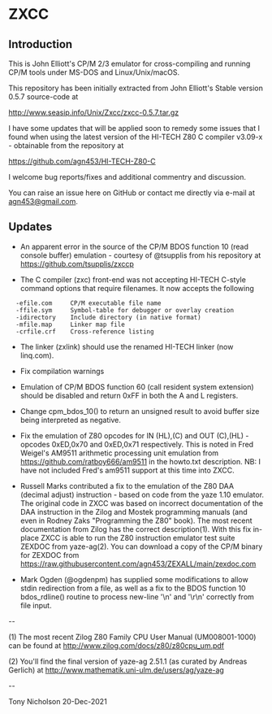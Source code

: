 # ZXCC

## Introduction

This is John Elliott's CP/M 2/3 emulator for cross-compiling and
running CP/M tools under MS-DOS and Linux/Unix/macOS.

This repository has been initially extracted from John Elliott's
Stable version 0.5.7 source-code at

http://www.seasip.info/Unix/Zxcc/zxcc-0.5.7.tar.gz

I have some updates that will be applied soon to remedy some
issues that I found when using the latest version of the
HI-TECH Z80 C compiler v3.09-x - obtainable from the repository
at

https://github.com/agn453/HI-TECH-Z80-C

I welcome bug reports/fixes and additional commentry and discussion.

You can raise an issue here on GitHub or contact me directly via e-mail
at <agn453@gmail.com>.


## Updates

* An apparent error in the source of the CP/M BDOS function 10 (read
console buffer) emulation - courtesy of @tsupplis from his repository
at https://github.com/tsupplis/zxccp

* The C compiler (zxc) front-end was not accepting HI-TECH C-style
command options that require filenames.  It now accepts the following

```
  -efile.com     CP/M executable file name
  -ffile.sym     Symbol-table for debugger or overlay creation
  -idirectory    Include directory (in native format)
  -mfile.map     Linker map file
  -crfile.crf    Cross-reference listing
```

* The linker (zxlink) should use the renamed HI-TECH linker
(now linq.com).

* Fix compilation warnings

* Emulation of CP/M BDOS function 60 (call resident system extension)
should be disabled and return 0xFF in both the A and L registers.

* Change cpm_bdos_10() to return an unsigned result to avoid buffer
size being interpreted as negative.

* Fix the emulation of Z80 opcodes for IN (HL),(C) and OUT (C),(HL) -
opcodes 0xED,0x70 and 0xED,0x71 respectively.  This
is noted in Fred Weigel's AM9511 arithmetic processing unit
emulation from https://github.com/ratboy666/am9511 in the howto.txt
description.  NB: I have not included Fred's am9511 support at
this time into ZXCC.

* Russell Marks contributed a fix to the emulation of the Z80 DAA
(decimal adjust) instruction - based on code from the yaze 1.10
emulator.  The original code in ZXCC was based on incorrect documentation
of the DAA instruction in the Zilog and Mostek programming manuals (and
even in Rodney Zaks "Programming the Z80" book).  The most recent
documentation from Zilog has the correct description(1).  With this
fix in-place ZXCC is able to run the Z80 instruction emulator
test suite ZEXDOC from yaze-ag(2).  You can download a copy of the
CP/M binary for ZEXDOC from
https://raw.githubusercontent.com/agn453/ZEXALL/main/zexdoc.com

* Mark Ogden (@ogdenpm) has supplied some modifications to allow
stdin redirection from a file, as well as a fix to the BDOS function 10
bdos_rdline() routine to process new-line '\n' and '\r\n' correctly
from file input.


--

(1) The most recent Zilog Z80 Family CPU User Manual (UM008001-1000)
can be found at http://www.zilog.com/docs/z80/z80cpu_um.pdf

(2) You'll find the final version of yaze-ag 2.51.1 (as curated by
Andreas Gerlich) at http://www.mathematik.uni-ulm.de/users/ag/yaze-ag

--

Tony Nicholson 20-Dec-2021
